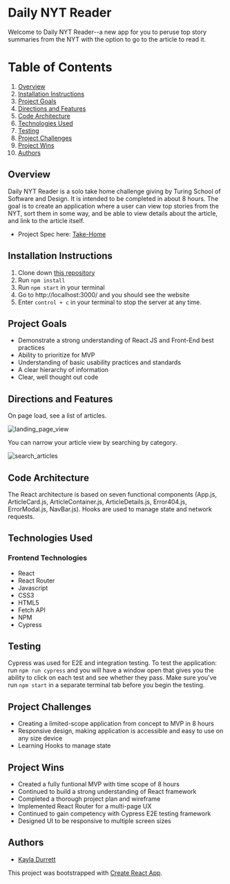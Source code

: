 # Daily NYT Reader

Welcome to Daily NYT Reader--a new app for you to peruse top story summaries from the NYT with the option to go to the article to read it. 


# Table of Contents

1. [Overview](#overview)
2. [Installation Instructions](#installationInstructions)
3. [Project Goals](#projectGoals)
4. [Directions and Features](#directions)
5. [Code Architecture](#codeArchitecture)
6. [Technologies Used](#techUsed)
7. [Testing](#testing)
8. [Project Challenges](#projectChallenges)
9. [Project Wins](#projectWins)
10. [Authors](#authors)

## Overview <a name="overview"></a>

Daily NYT Reader is a solo take home challenge giving by Turing School of Software and Design. It is intended to be completed in about 8 hours. The goal is to create an application where a user can view top stories from the NYT, sort them in some way, and be able to view details about the article, and link to the article itself. 

- Project Spec here: [Take-Home](https://mod4.turing.edu/projects/take_home/take_home_fe)


## Installation Instructions <a name="installationInstructions"></a>

1. Clone down [this repository](https://github.com/krdurrett/Daily_NYT_Reader)
2. Run `npm install`
3. Run `npm start` in your terminal
4. Go to http://localhost:3000/ and you should see the website
5. Enter `control + c` in your terminal to stop the server at any time.

## Project Goals <a name="projectGoals"></a>

- Demonstrate a strong understanding of React JS and Front-End best practices
- Ability to prioritize for MVP
- Understanding of basic usability practices and standards
- A clear hierarchy of information
- Clear, well thought out code

## Directions and Features <a name="directions"></a>

On page load, see a list of articles. 

![landing_page_view](https://media.giphy.com/media/sTLP9pzQakTRDF1Tvz/giphy.gif)

You can narrow your article view by searching by category.

![search_articles](https://media.giphy.com/media/OMpU0yv98kfDyfTHBf/giphy.gif)

## Code Architecture <a name="codeArchitecture"></a>

The React architecture is based on seven functional components (App.js, ArticleCard.js, ArticleContainer.js, ArticleDetails.js, Error404.js, ErrorModal.js, NavBar.js). Hooks are used to manage state and network requests.

## Technologies Used <a name="techUsed"></a>

### Frontend Technologies
- React
- React Router
- Javascript
- CSS3
- HTML5
- Fetch API
- NPM
- Cypress

## Testing <a name="testing"></a>

Cypress was used for E2E and integration testing. To test the application: run `npm run cypress` and you will have a window open that gives you the ability to click on each test and see whether they pass. Make sure you've run `npm start` in a separate terminal tab before you begin the testing. 


## Project Challenges <a name="projectChallenges"></a>

- Creating a limited-scope application from concept to MVP in 8 hours
- Responsive design, making application is accessible and easy to use on any size device
- Learning Hooks to manage state


## Project Wins <a name="projectWins"></a>

- Created a fully funtional MVP with time scope of 8 hours
- Continued to build a strong understanding of React framework 
- Completed a thorough project plan and wireframe
- Implemented React Router for a multi-page UX
- Continued to gain competency with Cypress E2E testing framework
- Designed UI to be responsive to multiple screen sizes

## Authors

- [Kayla Durrett](https://github.com/krdurrett)

This project was bootstrapped with [Create React App](https://github.com/facebook/create-react-app).
